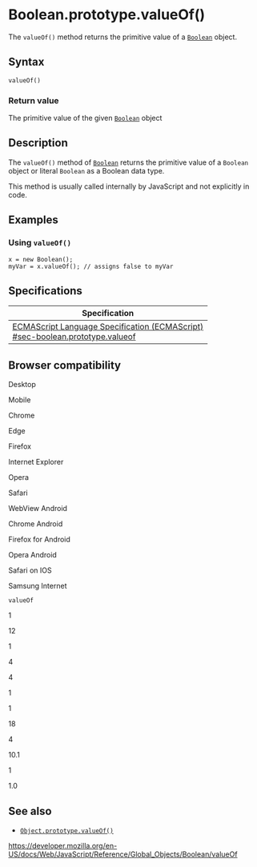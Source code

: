 Boolean.prototype.valueOf()
===========================

The `valueOf()` method returns the primitive value of a [`Boolean`](../boolean) object.

Syntax
------

    valueOf()

### Return value

The primitive value of the given [`Boolean`](../boolean) object

Description
-----------

The `valueOf()` method of [`Boolean`](../boolean) returns the primitive value of a `Boolean` object or literal `Boolean` as a Boolean data type.

This method is usually called internally by JavaScript and not explicitly in code.

Examples
--------

### Using `valueOf()`

    x = new Boolean();
    myVar = x.valueOf(); // assigns false to myVar

Specifications
--------------

<table><thead><tr class="header"><th>Specification</th></tr></thead><tbody><tr class="odd"><td><a href="https://tc39.es/ecma262/#sec-boolean.prototype.valueof">ECMAScript Language Specification (ECMAScript)<br />
<span class="small">#sec-boolean.prototype.valueof</span></a></td></tr></tbody></table>

Browser compatibility
---------------------

Desktop

Mobile

Chrome

Edge

Firefox

Internet Explorer

Opera

Safari

WebView Android

Chrome Android

Firefox for Android

Opera Android

Safari on IOS

Samsung Internet

`valueOf`

1

12

1

4

4

1

1

18

4

10.1

1

1.0

See also
--------

-   [`Object.prototype.valueOf()`](../object/valueof)

<a href="https://developer.mozilla.org/en-US/docs/Web/JavaScript/Reference/Global_Objects/Boolean/valueOf" class="_attribution-link">https://developer.mozilla.org/en-US/docs/Web/JavaScript/Reference/Global_Objects/Boolean/valueOf</a>
